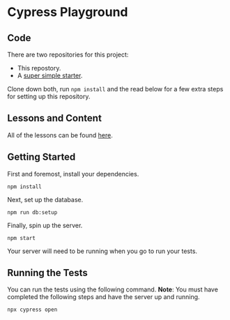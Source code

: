 # Cypress Playground

## Code

There are two repositories for this project:

- This repostory.
- A [super simple starter](https://github.com/cr/cypress-starter).

Clone down both, run `npm install` and the read below for a few extra steps for setting up this repository.

## Lessons and Content

All of the lessons can be found [here](https://github.com/mghimouze/cypress-examples/tree/main/lessons#readme).

## Getting Started

First and foremost, install your dependencies.

```
npm install
```

Next, set up the database.

```
npm run db:setup
```

Finally, spin up the server.

```
npm start
```

Your server will need to be running when you go to run your tests.

## Running the Tests

You can run the tests using the following command. **Note**: You must have completed the following steps and have the server up and running.

```
npx cypress open
```

[docker]: https://www.docker.com/
